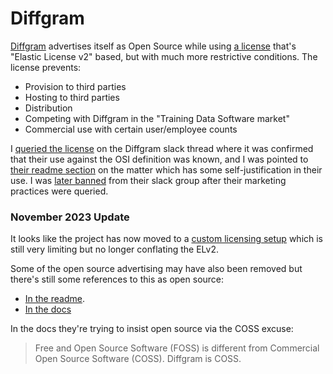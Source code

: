 # Diffgram

[Diffgram](https://diffgram.com) advertises itself as Open Source while using [a license](https://github.com/diffgram/diffgram/blob/054c22057ae38f8319a259bd7cbbd329611a470c/LICENSE.md) that's "Elastic License v2" based, but with much more restrictive conditions. The license prevents: 

- Provision to third parties
- Hosting to third parties
- Distribution
- Competing with Diffgram in the "Training Data Software market"
- Commercial use with certain user/employee counts

I [queried the license](../files/diffgram-slack-license-query-thread.png) on the Diffgram slack thread where it was confirmed that their use against the OSI definition was known, and I was pointed to [their readme section](https://diffgram.readme.io/docs/versions#open-source-history) on the matter which has some self-justification in their use. I was [later banned](../files/diffgram-email-slack-ban.png) from their slack group after their marketing practices were queried.

### November 2023 Update

It looks like the project has now moved to a [custom licensing setup](https://github.com/diffgram/diffgram/blob/f964659d09f5ab15a1dc4b931288db25cdd62c5f/LICENSE.md) which is still very limiting but no longer conflating the ELv2.

Some of the open source advertising may have also been removed but there's still some references to this as open source:

- [In the readme](https://github.com/diffgram/diffgram/blob/f964659d09f5ab15a1dc4b931288db25cdd62c5f/README.md?plain=1#L43).
- [In the docs](https://diffgram.readme.io/docs/open-source)

In the docs they're trying to insist open source via the COSS excuse:

>  Free and Open Source Software (FOSS) is different from Commercial Open Source Software (COSS). Diffgram is COSS.